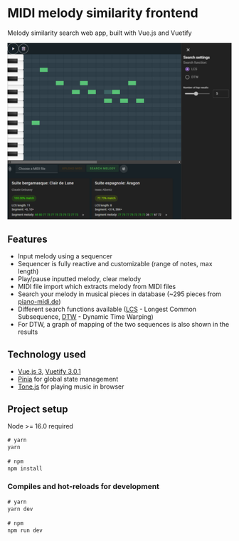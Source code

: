 # MIDI melody similarity frontend

Melody similarity search web app, built with Vue.js and Vuetify

![](https://raw.githubusercontent.com/kopecvo/Melody-Similarity-BE/master/report/images/interface.png)

## Features

* Input melody using a sequencer
* Sequencer is fully reactive and customizable (range of notes, max length)
* Play/pause inputted melody, clear melody
* MIDI file import which extracts melody from MIDI files
* Search your melody in musical pieces in database (~295 pieces from [piano-midi.de](http://www.piano-midi.de/))
* Different search functions available ([LCS](https://en.wikipedia.org/wiki/Longest_common_subsequence) - Longest Common Subsequence, [DTW](https://en.wikipedia.org/wiki/Dynamic_time_warping) - Dynamic Time Warping)
* For DTW, a graph of mapping of the two sequences is also shown in the results

## Technology used
* [Vue.js 3](https://vuejs.org/), [Vuetify 3.0.1](https://next.vuetifyjs.com/en/)
* [Pinia](https://pinia.vuejs.org/) for global state management
* [Tone.js](https://tonejs.github.io/) for playing music in browser

## Project setup

Node >= 16.0 required

```
# yarn
yarn

# npm
npm install
```

### Compiles and hot-reloads for development

```
# yarn
yarn dev

# npm
npm run dev
```
